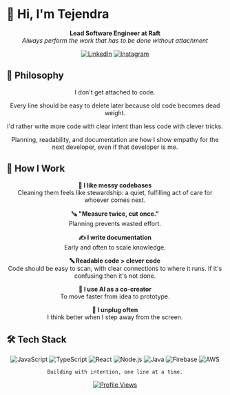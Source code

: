 # 👋 Hi, I'm Tejendra

<div align="center">
  
**Lead Software Engineer at Raft**  
*Always perform the work that has to be done without attachment*

[![LinkedIn](https://img.shields.io/badge/LinkedIn-0077B5?style=for-the-badge&logo=linkedin&logoColor=white)](https://linkedin.com/in/tejendra)
[![Instagram](https://img.shields.io/badge/Instagram-E4405F?style=for-the-badge&logo=instagram&logoColor=white)](https://www.instagram.com/tejendra_patel/)

</div>

## 🧠 Philosophy
<div align="center">

I don't get attached to code.

Every line should be easy to delete later because old code becomes dead weight.

I'd rather write more code with clear intent than less code with clever tricks.

Planning, readability, and documentation are how I show empathy for the next developer, even if that developer is me.
</div>

## 🔧 How I Work
<div align="center">
  
**🧽 I like messy codebases**  
Cleaning them feels like stewardship: a quiet, fulfilling act of care for whoever comes next.

**🪚 "Measure twice, cut once."**  
Planning prevents wasted effort.

**✍️ I write documentation**  
Early and often to scale knowledge.

**🔤 Readable code > clever code**  
Code should be easy to scan, with clear connections to where it runs. If it's confusing then it's not done.

**🤖 I use AI as a co-creator**  
To move faster from idea to prototype.

**📴 I unplug often**  
I think better when I step away from the screen.
</div>

## 🛠️ Tech Stack

<div align="center">

![JavaScript](https://img.shields.io/badge/JavaScript-F7DF1E?style=for-the-badge&logo=javascript&logoColor=black)
![TypeScript](https://img.shields.io/badge/TypeScript-007ACC?style=for-the-badge&logo=typescript&logoColor=white)
![React](https://img.shields.io/badge/React-20232A?style=for-the-badge&logo=react&logoColor=61DAFB)
![Node.js](https://img.shields.io/badge/Node.js-43853D?style=for-the-badge&logo=node.js&logoColor=white)
![Java](https://img.shields.io/badge/Java-007396?style=for-the-badge&logo=java&logoColor=white)
![Firebase](https://img.shields.io/badge/Firebase-FFCA28?style=for-the-badge&logo=firebase&logoColor=black)
![AWS](https://img.shields.io/badge/AWS-232F3E?style=for-the-badge&logo=amazon-aws&logoColor=white)

</div>


<div align="center">

```
Building with intention, one line at a time.
```

[![Profile Views](https://komarev.com/ghpvc/?username=tejendra&color=blue&style=flat-square)](https://github.com/tejendra)

</div>
